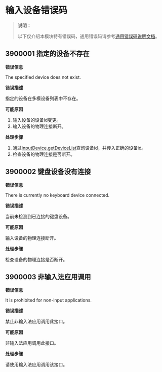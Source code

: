 # 输入设备错误码

<!--Kit: Input Kit-->
<!--Subsystem: MultimodalInput-->
<!--Owner: @zhaoxueyuan-->
<!--Designer: @hanruofei-->
<!--Tester: @Lyuxin-->
<!--Adviser: @Brilliantry_Rui-->

> **说明：**
>
> 以下仅介绍本模块特有错误码，通用错误码请参考[通用错误码说明文档](../errorcode-universal.md)。

<!--Del-->
## 3900001 指定的设备不存在

**错误信息**

The specified device does not exist.

**错误描述**

指定的设备在多模设备列表中不存在。

**可能原因**

1. 输入设备的设备id变更。
2. 输入设备的物理连接断开。

**处理步骤**

1. 通过[inputDevice.getDeviceList](js-apis-inputdevice.md#inputdevicegetdevicelist9)查询设备id，并传入正确的设备id。
2. 检查设备的物理连接是否断开。<!--DelEnd-->

## 3900002 键盘设备没有连接

**错误信息**

There is currently no keyboard device connected.

**错误描述**

当前未检测到已连接的键盘设备。

**可能原因**

输入设备的物理连接断开。

**处理步骤**

检查设备的物理连接是否断开。

## 3900003 非输入法应用调用

**错误信息**

It is prohibited for non-input applications.

**错误描述**

禁止非输入法应用调用此接口。

**可能原因**

非输入法应用调用此接口。

**处理步骤**

请使用输入法应用调用该接口。